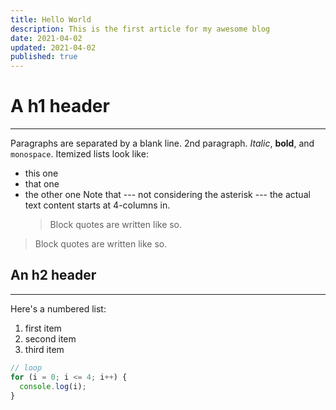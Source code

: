 ```yaml
---
title: Hello World
description: This is the first article for my awesome blog
date: 2021-04-02
updated: 2021-04-02
published: true
---
```


# A h1 header

---

Paragraphs are separated by a blank line.
2nd paragraph. _Italic_, **bold**, and `monospace`. Itemized lists
look like:

- this one
- that one
- the other one
  Note that --- not considering the asterisk --- the actual text
  content starts at 4-columns in.
  > Block quotes are
  > written like so.

> Block quotes are
> written like so.

## An h2 header

---

Here's a numbered list:

1.  first item
2.  second item
3.  third item

```js
// loop
for (i = 0; i <= 4; i++) {
  console.log(i);
}
```
